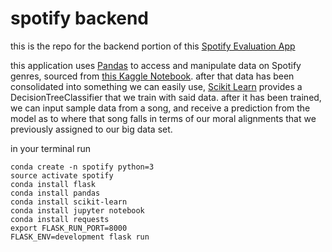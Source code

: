 # spotify backend

this is the repo for the backend portion of this [Spotify Evaluation App](https://github.com/iwasnevergivenaname/spotify-evaluation)

this application uses [Pandas](https://pandas.pydata.org/) to access and manipulate data on Spotify genres, sourced from [this Kaggle Notebook](https://www.kaggle.com/yamaerenay/spotify-dataset-19212020-160k-tracks). 
after that data has been consolidated into something we can easily use, [Scikit Learn](https://scikit-learn.org/stable/) provides
a DecisionTreeClassifier that we train with said data. after it has been trained, we can input sample data from a song, 
and receive a prediction from the model as to where that song falls in terms of our moral alignments that we previously assigned to our big data set.


in your terminal run
```shell script
conda create -n spotify python=3
source activate spotify
conda install flask
conda install pandas
conda install scikit-learn
conda install jupyter notebook
conda install requests
export FLASK_RUN_PORT=8000
FLASK_ENV=development flask run
```
